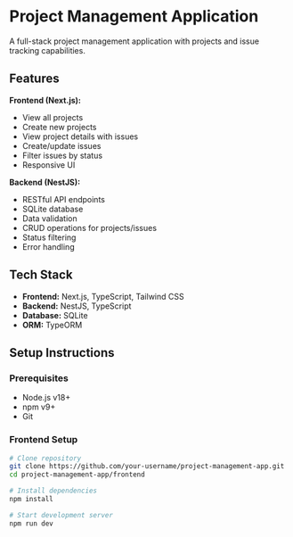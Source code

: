 # Project Management Application

A full-stack project management application with projects and issue tracking capabilities.

## Features

**Frontend (Next.js):**
- View all projects
- Create new projects
- View project details with issues
- Create/update issues
- Filter issues by status
- Responsive UI

**Backend (NestJS):**
- RESTful API endpoints
- SQLite database
- Data validation
- CRUD operations for projects/issues
- Status filtering
- Error handling

## Tech Stack

- **Frontend:** Next.js, TypeScript, Tailwind CSS
- **Backend:** NestJS, TypeScript
- **Database:** SQLite
- **ORM:** TypeORM

## Setup Instructions

### Prerequisites
- Node.js v18+
- npm v9+
- Git

### Frontend Setup

```bash
# Clone repository
git clone https://github.com/your-username/project-management-app.git
cd project-management-app/frontend

# Install dependencies
npm install

# Start development server
npm run dev
